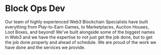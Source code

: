 # Block Ops Dev
Our team of highly experienced Web3 Blockchain Specialists have built everything from Play-to-Earn Games, to Marketplaces, Auction Houses, Loot Boxes, and beyond! We've built alongside some of the biggest names in Web3 and we have the expertise to not just get the job done, but to get the job done properly and ahead of schedule. We are proud of the work we have done and the services we provide.
